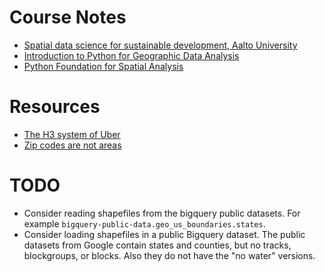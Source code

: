 # Course Notes

* [Spatial data science for sustainable development, Aalto University](https://sustainability-gis.readthedocs.io/en/latest/index.html)
* [Introduction to Python for Geographic Data Analysis](https://pythongis.org/)
* [Python Foundation for Spatial Analysis](https://courses.spatialthoughts.com/python-foundation.html)

# Resources

* [The H3 system of Uber](https://eng.uber.com/h3/)
* [Zip codes are not areas](https://georeference.org/doc/zip_codes_are_not_areas.htm)


# TODO

* Consider reading shapefiles from the bigquery public datasets. For example `bigquery-public-data.geo_us_boundaries.states`.
* Consider loading shapefiles in a public Bigquery dataset. The public datasets from Google contain states and counties, but no tracks, blockgroups, or blocks. Also they do not have the "no water" versions.

